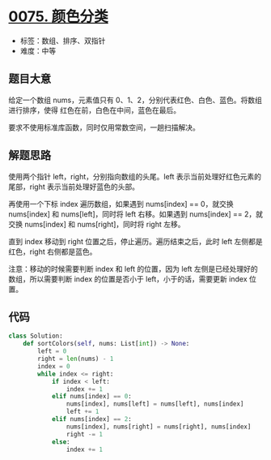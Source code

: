 # [0075. 颜色分类](https://leetcode-cn.com/problems/sort-colors/)

- 标签：数组、排序、双指针
- 难度：中等

## 题目大意

给定一个数组 nums，元素值只有 0、1、2，分别代表红色、白色、蓝色。将数组进行排序，使得 红色在前，白色在中间，蓝色在最后。

要求不使用标准库函数，同时仅用常数空间，一趟扫描解决。

## 解题思路

使用两个指针 left，right，分别指向数组的头尾。left 表示当前处理好红色元素的尾部，right 表示当前处理好蓝色的头部。

再使用一个下标 index 遍历数组，如果遇到 nums[index] == 0，就交换 nums[index] 和 nums[left]，同时将 left 右移。如果遇到 nums[index] == 2，就交换 nums[index] 和 nums[right]，同时将 right 左移。

直到 index 移动到 right 位置之后，停止遍历。遍历结束之后，此时 left 左侧都是红色，right 右侧都是蓝色。

注意：移动的时候需要判断 index 和 left 的位置，因为 left 左侧是已经处理好的数组，所以需要判断 index 的位置是否小于 left，小于的话，需要更新 index 位置。

## 代码

```Python
class Solution:
    def sortColors(self, nums: List[int]) -> None:
        left = 0
        right = len(nums) - 1
        index = 0
        while index <= right:
            if index < left:
                index += 1
            elif nums[index] == 0:
                nums[index], nums[left] = nums[left], nums[index]
                left += 1
            elif nums[index] == 2:
                nums[index], nums[right] = nums[right], nums[index]
                right -= 1
            else:
                index += 1
```

